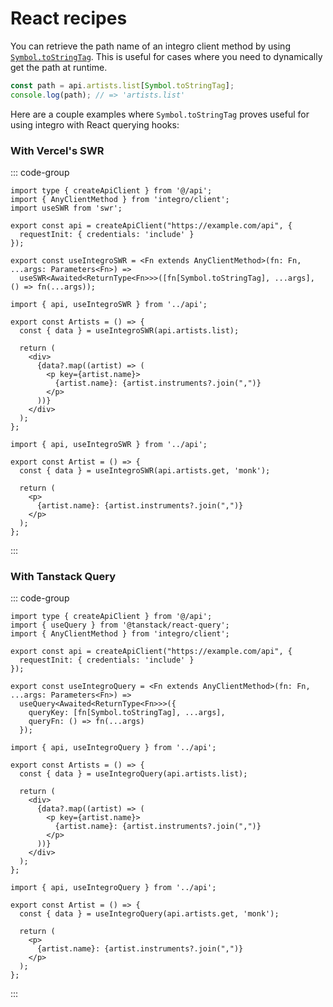 # React recipes

You can retrieve the path name of an integro client method by using [`Symbol.toStringTag`](https://developer.mozilla.org/en-US/docs/Web/JavaScript/Reference/Global_Objects/Symbol/toStringTag). This is useful for cases where you need to dynamically get the path at runtime.

```ts
const path = api.artists.list[Symbol.toStringTag];
console.log(path); // => 'artists.list'
```

Here are a couple examples where `Symbol.toStringTag` proves useful for using integro with React querying hooks:

### With Vercel's SWR

::: code-group

```tsx [api.ts]
import type { createApiClient } from '@/api';
import { AnyClientMethod } from 'integro/client';
import useSWR from 'swr';

export const api = createApiClient("https://example.com/api", {
  requestInit: { credentials: 'include' }
});

export const useIntegroSWR = <Fn extends AnyClientMethod>(fn: Fn, ...args: Parameters<Fn>) =>
  useSWR<Awaited<ReturnType<Fn>>>([fn[Symbol.toStringTag], ...args], () => fn(...args));
```

```tsx [Artists.tsx]
import { api, useIntegroSWR } from '../api';

export const Artists = () => {
  const { data } = useIntegroSWR(api.artists.list);

  return (
    <div>
      {data?.map((artist) => (
        <p key={artist.name}>
          {artist.name}: {artist.instruments?.join(",")}
        </p>
      ))}
    </div>
  );
};
```

```tsx [Artist.tsx]
import { api, useIntegroSWR } from '../api';

export const Artist = () => {
  const { data } = useIntegroSWR(api.artists.get, 'monk');

  return (
    <p>
      {artist.name}: {artist.instruments?.join(",")}
    </p>
  );
};
```

:::

### With Tanstack Query

::: code-group

```tsx [api.ts]
import type { createApiClient } from '@/api';
import { useQuery } from '@tanstack/react-query';
import { AnyClientMethod } from 'integro/client';

export const api = createApiClient("https://example.com/api", {
  requestInit: { credentials: 'include' }
});

export const useIntegroQuery = <Fn extends AnyClientMethod>(fn: Fn, ...args: Parameters<Fn>) =>
  useQuery<Awaited<ReturnType<Fn>>>({
    queryKey: [fn[Symbol.toStringTag], ...args],
    queryFn: () => fn(...args)
  });
```

```tsx [Artists.tsx]
import { api, useIntegroQuery } from '../api';

export const Artists = () => {
  const { data } = useIntegroQuery(api.artists.list);

  return (
    <div>
      {data?.map((artist) => (
        <p key={artist.name}>
          {artist.name}: {artist.instruments?.join(",")}
        </p>
      ))}
    </div>
  );
};
```

```tsx [Artist.tsx]
import { api, useIntegroQuery } from '../api';

export const Artist = () => {
  const { data } = useIntegroQuery(api.artists.get, 'monk');

  return (
    <p>
      {artist.name}: {artist.instruments?.join(",")}
    </p>
  );
};
```

:::
